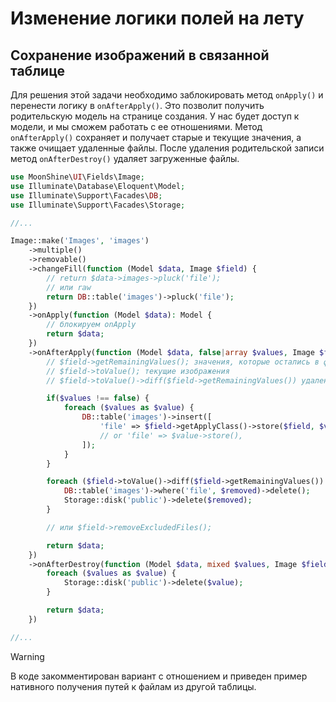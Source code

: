 # Изменение логики полей на лету

## Сохранение изображений в связанной таблице

Для решения этой задачи необходимо заблокировать метод `onApply()` и перенести логику в `onAfterApply()`. 
Это позволит получить родительскую модель на странице создания. У нас будет доступ к модели, и мы сможем работать с ее отношениями.
Метод `onAfterApply()` сохраняет и получает старые и текущие значения, а также очищает удаленные файлы.
После удаления родительской записи метод `onAfterDestroy()` удаляет загруженные файлы.

```php
use MoonShine\UI\Fields\Image;
use Illuminate\Database\Eloquent\Model;
use Illuminate\Support\Facades\DB;
use Illuminate\Support\Facades\Storage;

//...

Image::make('Images', 'images')
    ->multiple()
    ->removable()
    ->changeFill(function (Model $data, Image $field) {
        // return $data->images->pluck('file');
        // или raw
        return DB::table('images')->pluck('file');
    })
    ->onApply(function (Model $data): Model {
        // блокируем onApply
        return $data;
    })
    ->onAfterApply(function (Model $data, false|array $values, Image $field) {
        // $field->getRemainingValues(); значения, которые остались в форме с учетом удалений
        // $field->toValue(); текущие изображения
        // $field->toValue()->diff($field->getRemainingValues()) удаленные изображения

        if($values !== false) {
            foreach ($values as $value) {
                DB::table('images')->insert([
                    'file' => $field->getApplyClass()->store($field, $value),
                    // or 'file' => $value->store(),
                ]);
            }
        }

        foreach ($field->toValue()->diff($field->getRemainingValues()) as $removed) {
            DB::table('images')->where('file', $removed)->delete();
            Storage::disk('public')->delete($removed);
        }

        // или $field->removeExcludedFiles();

        return $data;
    })
    ->onAfterDestroy(function (Model $data, mixed $values, Image $field) {
        foreach ($values as $value) {
            Storage::disk('public')->delete($value);
        }

        return $data;
    })

//...
```

> [!WARNING]
> В коде закомментирован вариант с отношением и приведен пример нативного получения путей к файлам из другой таблицы.

